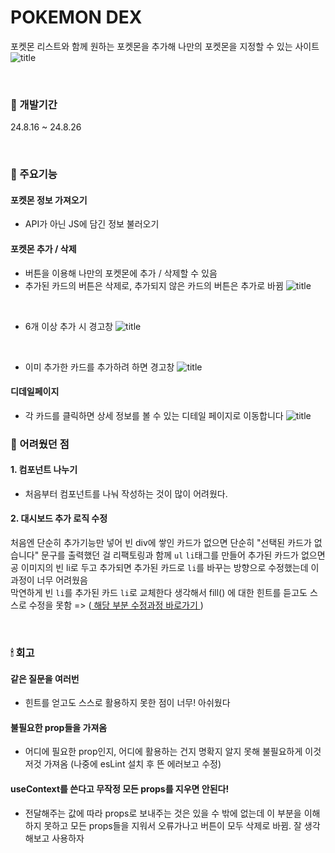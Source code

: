 # POKEMON DEX

포켓몬 리스트와 함께 원하는 포켓몬을 추가해 나만의 포켓몬을 지정할 수 있는 사이트
![title](https://github.com/user-attachments/assets/654c4635-f769-4da8-bd2b-d2a7d8f12df4)

<BR>

### 📆 개발기간

24.8.16 ~ 24.8.26

<BR>

### 📑 주요기능

#### 포켓몬 정보 가져오기

- API가 아닌 JS에 담긴 정보 불러오기

#### 포켓몬 추가 / 삭제

- 버튼을 이용해 나만의 포켓몬에 추가 / 삭제할 수 있음
- 추가된 카드의 버튼은 삭제로, 추가되지 않은 카드의 버튼은 추가로 바뀜
  ![title](https://github.com/user-attachments/assets/e5663f3c-ad93-41e3-bb01-9d7c0bdbaa45)

<br>

- 6개 이상 추가 시 경고창
  ![title](https://github.com/user-attachments/assets/077c2afc-1c50-4eef-b945-4c5fe18335e0)

<br>

- 이미 추가한 카드를 추가하려 하면 경고창
  ![title](https://github.com/user-attachments/assets/5d40d90d-c690-4332-9498-7a20a83ce432)

#### 디데일페이지

- 각 카드를 클릭하면 상세 정보를 볼 수 있는 디테일 페이지로 이동합니다
  ![title](https://github.com/user-attachments/assets/d503591a-4b70-4456-8820-826a38245166)

### 🤯 어려웠던 점

#### 1. 컴포넌트 나누기

- 처음부터 컴포넌트를 나눠 작성하는 것이 많이 어려웠다.

#### 2. 대시보드 추가 로직 수정

처음엔 단순히 추가기능만 넣어 빈 div에 쌓인 카드가 없으면 단순히 "선택된 카드가 없습니다" 문구를 출력했던 걸 리팩토링과 함께 `ul` `li`태그를 만들어 추가된 카드가 없으면 공 이미지의 빈 li로 두고 추가되면 추가된 카드로 `li`를 바꾸는 방향으로 수정했는데 이 과정이 너무 어려웠음<br>
막연하게 빈 `li`를 추가된 카드 `li`로 교체한다 생각해서 fill() 에 대한 힌트를 듣고도 스스로 수정을 못함
=>
([ 해당 부분 수정과정 바로가기 ](https://playhong.tistory.com/31))

<br>

### 🕯 회고

#### 같은 질문을 여러번

- 힌트를 얻고도 스스로 활용하지 못한 점이 너무! 아쉬웠다

#### 불필요한 prop들을 가져옴

- 어디에 필요한 prop인지, 어디에 활용하는 건지 명확지 알지 못해 불필요하게 이것저것 가져옴 (나중에 esLint 설치 후 뜬 에러보고 수정)

#### useContext를 쓴다고 무작정 모든 props를 지우면 안된다!

- 전달해주는 값에 따라 props로 보내주는 것은 있을 수 밖에 없는데 이 부분을 이해하지 못하고 모든 props들을 지워서 오류가나고 버튼이 모두 삭제로 바뀜. 잘 생각해보고 사용하자
